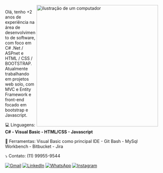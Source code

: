 
<img src="https://raw.githubusercontent.com/MicaelliMedeiros/micaellimedeiros/master/image/computer-illustration.png" alt="ilustração de um computador" min-width="400px" max-width="400px" width="400px" align="right">

<p align="left"> 
  Olá, tenho +2 anos de experiência na área de desenvolvimento de software, com foco em C# .Net / ASPnet e HTML / CSS / BOOTSTRAP.<br>
  Atualmente trabalhando em projetos web solo, com MVC e Entity Framework e front-end focado em bootstrap e Javascript.
</p>

<p align="left">
  💻 Linguagens: <strong>C# - Visual Basic - HTML/CSS - Javascript</strong>
</p>

<p align="left">
  💼 Ferramentas: Visual Basic como principal IDE - Git Bash - MySql Workbench - Bitbucket - Jira
</p>

<p align="left">
   ⤵️ 
    Contato: (11) 99955-9544
</p>

<p align="left">
  <a href="#" title="Gmail">
  <img src="https://img.shields.io/badge/-Gmail-FF0000?style=flat-square&labelColor=FF0000&logo=gmail&logoColor=white&link=https://mail.google.com/mail/u/0/?fs=1&to=gustavo020sp@gmail.com&su=SUBJECT&body=BODY&&tf=cm" alt="Gmail"/></a>
  <a href="#" title="LinkedIn">
  <img src="https://img.shields.io/badge/-Linkedin-0e76a8?style=flat-square&logo=Linkedin&logoColor=white&link=https://www.linkedin.com/in/gustavo-gomes-901ab4248" alt="LinkedIn"/></a>
  <a href="#" title="WhatsApp">
  <img src="https://img.shields.io/badge/-WhatsApp-25d366?style=flat-square&labelColor=25d366&logo=whatsapp&logoColor=white&link=https://api.whatsapp.com/send?phone=5511999559544" alt="WhatsApp"/></a>
  <a href="https://www.instagram.com/gustavoagomes_" title="Instagram">
  <img src="https://img.shields.io/badge/-Instagram-DF0174?style=flat-square&labelColor=DF0174&logo=instagram&logoColor=white&link=https://www.instagram.com/gustavoagomes_" alt="Instagram"/></a>
</p>
